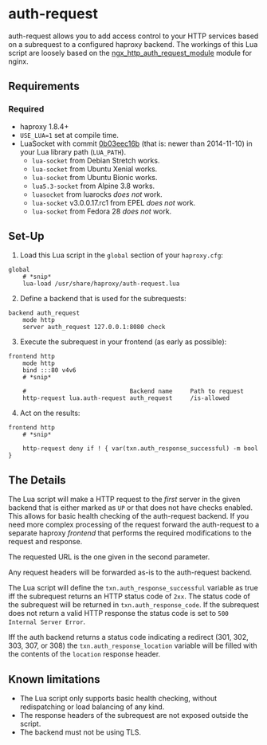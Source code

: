 # auth-request

auth-request allows you to add access control to your HTTP services based
on a subrequest to a configured haproxy backend. The workings of this Lua
script are loosely based on the [ngx_http_auth_request_module][1] module
for nginx.

## Requirements

### Required

- haproxy 1.8.4+
- `USE_LUA=1` set at compile time.
- LuaSocket with commit [0b03eec16b](https://github.com/diegonehab/luasocket/commit/0b03eec16be0b3a5efe71bcb8887719d1ea87d60) (that is: newer than 2014-11-10) in your Lua library path (`LUA_PATH`).
  - `lua-socket` from Debian Stretch works.
  - `lua-socket` from Ubuntu Xenial works.
  - `lua-socket` from Ubuntu Bionic works.
  - `lua5.3-socket` from Alpine 3.8 works.
  - `luasocket` from luarocks *does not* work.
  - `lua-socket` v3.0.0.17.rc1 from EPEL *does not* work.
  - `lua-socket` from Fedora 28 *does not* work.

## Set-Up

1. Load this Lua script in the `global` section of your `haproxy.cfg`:
```
global
	# *snip*
	lua-load /usr/share/haproxy/auth-request.lua
```
2. Define a backend that is used for the subrequests:
```
backend auth_request
	mode http
	server auth_request 127.0.0.1:8080 check
```
3. Execute the subrequest in your frontend (as early as possible):
```
frontend http
	mode http
	bind :::80 v4v6
	# *snip*

	#                             Backend name     Path to request
	http-request lua.auth-request auth_request     /is-allowed
```
4. Act on the results:
```
frontend http
	# *snip*
	
	http-request deny if ! { var(txn.auth_response_successful) -m bool }
```

## The Details

The Lua script will make a HTTP request to the *first* server in the given
backend that is either marked as `UP` or that does not have checks enabled.
This allows for basic health checking of the auth-request backend. If you
need more complex processing of the request forward the auth-request to a
separate haproxy *frontend* that performs the required modifications to the
request and response.

The requested URL is the one given in the second parameter.

Any request headers will be forwarded as-is to the auth-request backend.

The Lua script will define the `txn.auth_response_successful` variable as
true iff the subrequest returns an HTTP status code of `2xx`. The status code
of the subrequest will be returned in `txn.auth_response_code`. If the
subrequest does not return a valid HTTP response the status code is set
to `500 Internal Server Error`.

Iff the auth backend returns a status code indicating a redirect (301, 302, 303,
307, or 308) the `txn.auth_response_location` variable will be filled with the
contents of the `location` response header.

## Known limitations

- The Lua script only supports basic health checking, without redispatching
  or load balancing of any kind.
- The response headers of the subrequest are not exposed outside the script.
- The backend must not be using TLS.

[1]: http://nginx.org/en/docs/http/ngx_http_auth_request_module.html

